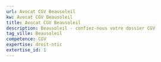 ```yaml
---
url: Avocat CGV Beausoleil
kw: Avocat CGV Beausoleil
title: Avocat CGV Beausoleil
description: Beausoleil - confiez-nous votre dossier CGV
tag_ville: Beausoleil
competence: CGV
expertise: droit-ntic
extertise_id: 1
---
```

